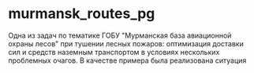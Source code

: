 # murmansk_routes_pg

Одна из задач по тематике ГОБУ "Мурманская база авиационной охраны лесов" при тушении лесных пожаров: оптимизация доставки сил и средств наземным транспортом в условиях нескольких проблемных очагов. В качестве примера была реализована ситуация
